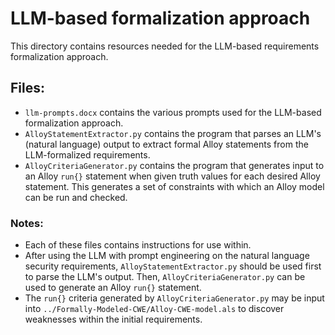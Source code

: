 # LLM-based formalization approach
This directory contains resources needed for the LLM-based requirements formalization approach. 

## Files:
* `llm-prompts.docx` contains the various prompts used for the LLM-based formalization approach. 
* `AlloyStatementExtractor.py` contains the program that parses an LLM's (natural language) output to extract formal Alloy statements from the LLM-formalized requirements.
* `AlloyCriteriaGenerator.py` contains the program that generates input to an Alloy `run{}` statement when given truth values for each desired Alloy statement. This generates a set of constraints with which an Alloy model can be run and checked. 

### Notes: 
- Each of these files contains instructions for use within.
- After using the LLM with prompt engineering on the natural language security requirements, `AlloyStatementExtractor.py` should be used first to parse the LLM's output. Then, `AlloyCriteriaGenerator.py` can be used to generate an Alloy `run{}` statement.
- The `run{}` criteria generated by `AlloyCriteriaGenerator.py` may be input into `../Formally-Modeled-CWE/Alloy-CWE-model.als` to discover weaknesses within the initial requirements. 

